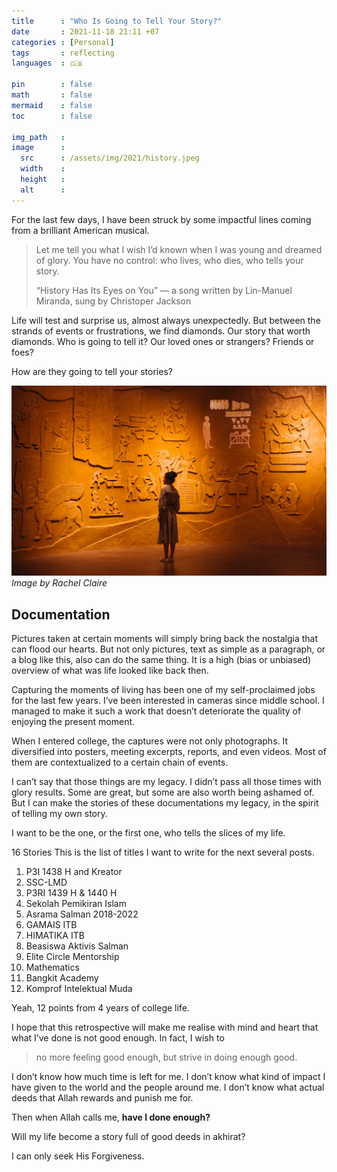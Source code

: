 ```yaml
---
title      : "Who Is Going to Tell Your Story?"
date       : 2021-11-18 21:11 +07
categories : [Personal]
tags       : reflecting
languages  : 🇬🇧

pin        : false
math       : false
mermaid    : false
toc        : false

img_path   : 
image      :
  src      : /assets/img/2021/history.jpeg
  width    : 
  height   : 
  alt      : 
---
```


For the last few days, I have been struck by some impactful lines coming from a brilliant American musical.

> Let me tell you what I wish I’d known when I was young and dreamed of glory. You have no control: who lives, who dies, who tells your story.
> 
> “History Has Its Eyes on You” — a song written by Lin-Manuel Miranda, sung by Christoper Jackson

Life will test and surprise us, almost always unexpectedly. But between the strands of events or frustrations, we find diamonds. Our story that worth diamonds. Who is going to tell it? Our loved ones or strangers? Friends or foes?

How are they going to tell your stories?

![historic wall](/assets/img/2021/history.jpeg)
_Image by Rachel Claire_

## Documentation

Pictures taken at certain moments will simply bring back the nostalgia that can flood our hearts. But not only pictures, text as simple as a paragraph, or a blog like this, also can do the same thing. It is a high (bias or unbiased) overview of what was life looked like back then.

Capturing the moments of living has been one of my self-proclaimed jobs for the last few years. I’ve been interested in cameras since middle school. I managed to make it such a work that doesn’t deteriorate the quality of enjoying the present moment.

When I entered college, the captures were not only photographs. It diversified into posters, meeting excerpts, reports, and even videos. Most of them are contextualized to a certain chain of events.

I can’t say that those things are my legacy. I didn’t pass all those times with glory results. Some are great, but some are also worth being ashamed of. But I can make the stories of these documentations my legacy, in the spirit of telling my own story.

I want to be the one, or the first one, who tells the slices of my life.

16 Stories
This is the list of titles I want to write for the next several posts.

1. P3I 1438 H and Kreator
2. SSC-LMD
3. P3RI 1439 H & 1440 H
4. Sekolah Pemikiran Islam
5. Asrama Salman 2018-2022
6. GAMAIS ITB
7. HIMATIKA ITB
8. Beasiswa Aktivis Salman
9.  Elite Circle Mentorship
10. Mathematics
11. Bangkit Academy
12. Komprof Intelektual Muda

Yeah, 12 points from 4 years of college life.

I hope that this retrospective will make me realise with mind and heart that what I’ve done is not good enough. In fact, I wish to

> no more feeling good enough, but strive in doing enough good.

I don’t know how much time is left for me. I don’t know what kind of impact I have given to the world and the people around me. I don’t know what actual deeds that Allah rewards and punish me for.

Then when Allah calls me, **have I done enough?**

Will my life become a story full of good deeds in akhirat?

I can only seek His Forgiveness.